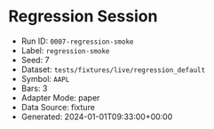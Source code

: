 # Regression Session

- Run ID: `0007-regression-smoke`
- Label: `regression-smoke`
- Seed: 7
- Dataset: `tests/fixtures/live/regression_default`
- Symbol: `AAPL`
- Bars: 3
- Adapter Mode: paper
- Data Source: fixture
- Generated: 2024-01-01T09:33:00+00:00
